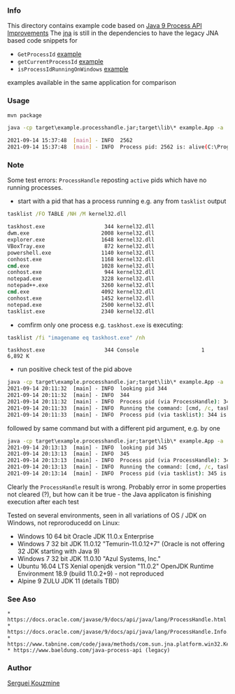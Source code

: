 ### Info


This directory contains example code based on [Java 9 Process API Improvements](https://www.baeldung.com/java-9-process-api)
The [jna](https://en.wikipedia.org/wiki/Java_Native_Access) is still in the dependencies to have the legacy JNA based code snippets for

* `GetProcessId` [example](https://www.tabnine.com/code/java/methods/com.sun.jna.platform.win32.Kernel32/GetProcessId)
* `getCurrentProcessId` [example](https://www.tabnine.com/code/java/methods/com.metamx.metrics.SigarUtil/getCurrentProcessId)
* `isProcessIdRunningOnWindows` [example](https://stackoverflow.com/questions/2533984/java-checking-if-any-process-id-is-currently-running-on-windows/41489635)

examples available in the same application  for comparison

### Usage 

```sh
mvn package
```
```cmd
java -cp target\example.processhandle.jar;target\lib\* example.App -a  check -p 2562
```
```sh
2021-09-14 15:37:48  [main] - INFO  2562
2021-09-14 15:37:48  [main] - INFO  Process pid: 2562 is: alive(C:\Program Files\Git\git-bash.exe)
````

### Note

Some test errors: `ProcessHandle` reposting `active` pids which have no running processes.
* start with a pid that has a process running e.g. any from `tasklist` output
```cmd
tasklist /FO TABLE /NH /M kernel32.dll

taskhost.exe                   344 kernel32.dll
dwm.exe                       2008 kernel32.dll
explorer.exe                  1648 kernel32.dll
VBoxTray.exe                   872 kernel32.dll
powershell.exe                1140 kernel32.dll
conhost.exe                   1168 kernel32.dll
cmd.exe                       1028 kernel32.dll
conhost.exe                    944 kernel32.dll
notepad.exe                   3228 kernel32.dll
notepad++.exe                 3260 kernel32.dll
cmd.exe                       4092 kernel32.dll
conhost.exe                   1452 kernel32.dll
notepad.exe                   2500 kernel32.dll
tasklist.exe                  2340 kernel32.dll
```
* comfirm only one process e.g. `taskhost.exe` is executing:
```cmd
tasklist /fi "imagename eq taskhost.exe" /nh
```
```text
taskhost.exe                   344 Console                    1      6,892 K
```
* run positive check test of the pid above
```cmd
java -cp target\example.processhandle.jar;target\lib\* example.App -a  check -p 344
2021-09-14 20:11:32  [main] - INFO  looking pid 344
2021-09-14 20:11:32  [main] - INFO  344
2021-09-14 20:11:32  [main] - INFO  Process pid (via ProcessHandle): 344 is: alive (command: C:\Windows\System32\taskhost.exe started:2021-09-15T02:46:16.513Z pid:344)
2021-09-14 20:11:33  [main] - INFO  Running the command: [cmd, /c, tasklist /FI"PID eq 344"]
2021-09-14 20:11:33  [main] - INFO  Process pid (via tasklist): 344 is: alive
```
followed by same command but with a  different pid argument, e.g. by one
```cmd
java -cp target\example.processhandle.jar;target\lib\* example.App -a  check -p 345
2021-09-14 20:13:13  [main] - INFO  looking pid 345
2021-09-14 20:13:13  [main] - INFO  345
2021-09-14 20:13:13  [main] - INFO  Process pid (via ProcessHandle): 345 is: alive (command: C:\Windows\System32\taskhost.exe started:2021-09-15T02:46:16.513Z pid:345)
2021-09-14 20:13:13  [main] - INFO  Running the command: [cmd, /c, tasklist /FI"PID eq 345"]
2021-09-14 20:13:14  [main] - INFO  Process pid (via tasklist): 345 is: not alive
```
Clearly the `ProcessHandle` result is wrong.
Probably error in some properties not cleared (?), but how can it be true - the Java applicaton is finishing execution after each test

Tested on several environments, seen in all variations of OS / JDK on Windows, not reproroducedd on Linux:

   * Windows 10 64 bit Oracle JDK 11.0.x Enterprise
   * Windows 7 32 bit JDK 11.0.12 "Temurin-11.0.12+7" (Oracle is not offering 32 JDK starting with Java 9)
   * Windows 7 32 bit JDK 11.0.10 "Azul Systems, Inc."
   * Ubuntu 16.04 LTS Xenial openjdk version "11.0.2" OpenJDK Runtime Environment 18.9 (build 11.0.2+9) - not reproduced
   * Alpine 9 ZULU JDK 11 (details TBD)

### See Aso

	* https://docs.oracle.com/javase/9/docs/api/java/lang/ProcessHandle.html
	* https://docs.oracle.com/javase/9/docs/api/java/lang/ProcessHandle.Info.html
	* https://www.tabnine.com/code/java/methods/com.sun.jna.platform.win32.Kernel32/GetProcessId
	* https://www.baeldung.com/java-process-api (legacy) 
### Author
[Serguei Kouzmine](kouzmine_serguei@yahoo.com)

